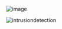 ![image](https://github.com/BonkMasterMord/CPE-322-A/assets/123086015/1f88d667-d9a6-4b6e-909f-3bcbc94a7d08)

![intrusiondetection](https://github.com/BonkMasterMord/CPE-322-A/assets/123086015/94fa7c13-4ac8-4d5d-a437-478cd493dfca)


